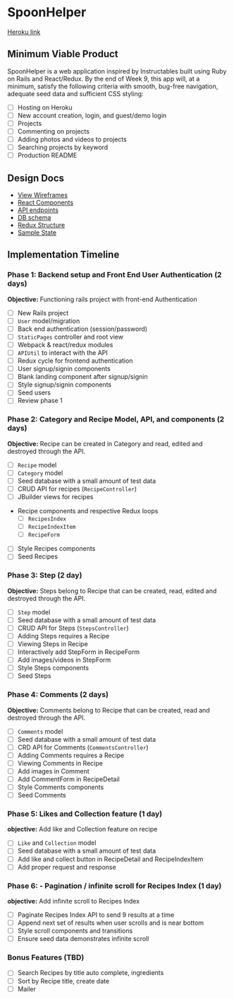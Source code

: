 # SpoonHelper

[Heroku link][heroku]

[heroku]: http://www.spoonhelper.us

## Minimum Viable Product

SpoonHelper is a web application inspired by Instructables built using Ruby on Rails and React/Redux. By the end of Week 9, this app will, at a minimum, satisfy the following criteria with smooth, bug-free navigation, adequate seed data and sufficient CSS styling:

- [ ] Hosting on Heroku
- [ ] New account creation, login, and guest/demo login
- [ ] Projects
- [ ] Commenting on projects
- [ ] Adding photos and videos to projects
- [ ] Searching projects by keyword
- [ ] Production README

## Design Docs
* [View Wireframes][wireframes]
* [React Components][components]
* [API endpoints][api-endpoints]
* [DB schema][schema]
* [Redux Structure][redux-structure]
* [Sample State][sample-state]

[wireframes]: docs/wireframes
[components]: docs/component-heirarchy.md
[redux-structure]: docs/redux-structure.md
[sample-state]: docs/sample-state.md
[api-endpoints]: docs/api-endpoints.md
[schema]: docs/schema.md

## Implementation Timeline

### Phase 1: Backend setup and Front End User Authentication (2 days)

**Objective:** Functioning rails project with front-end Authentication

- [ ] New Rails project
- [ ] `User` model/migration
- [ ] Back end authentication (session/password)
- [ ] `StaticPages` controller and root view
- [ ] Webpack & react/redux modules
- [ ] `APIUtil` to interact with the API
- [ ] Redux cycle for frontend authentication
- [ ] User signup/signin components
- [ ] Blank landing component after signup/signin
- [ ] Style signup/signin components
- [ ] Seed users
- [ ] Review phase 1

### Phase 2: Category and Recipe Model, API, and components (2 days)

**Objective:** Recipe can be created in Category and read, edited
and destroyed through the API.

- [ ] `Recipe` model
- [ ] `Category` model
- [ ] Seed database with a small amount of test data
- [ ] CRUD API for recipes (`RecipeController`)
- [ ] JBuilder views for recipes
- Recipe components and respective Redux loops
  - [ ] `RecipesIndex`
  - [ ] `RecipeIndexItem`
  - [ ] `RecipeForm`
- [ ] Style Recipes components
- [ ] Seed Recipes

### Phase 3: Step (2 day)

**Objective:** Steps belong to Recipe that can be created, read, edited
and destroyed through the API.

- [ ] `Step` model
- [ ] Seed database with a small amount of test data
- [ ] CRUD API for Steps (`StepsController`)
- [ ] Adding Steps requires a Recipe
- [ ] Viewing Steps in Recipe
- [ ] Interactively add StepForm in RecipeForm
- [ ] Add images/videos in StepForm
- [ ] Style Steps components
- [ ] Seed Steps

### Phase 4: Comments (2 days)

**Objective:** Comments belong to Recipe that can be created, read
and destroyed through the API.

- [ ] `Comments` model
- [ ] Seed database with a small amount of test data
- [ ] CRD API for Comments (`CommentsController`)
- [ ] Adding Comments requires a Recipe
- [ ] Viewing Comments in Recipe
- [ ] Add images in Comment
- [ ] Add CommentForm in RecipeDetail
- [ ] Style Comments components
- [ ] Seed Comments

### Phase 5: Likes and Collection feature (1 day)

**objective:** Add like and Collection feature on recipe

- [ ] `Like` and `Collection` model
- [ ] Seed database with a small amount of test data
- [ ] Add like and collect button in RecipeDetail and RecipeIndexItem
- [ ] Add proper request and response

### Phase 6: - Pagination / infinite scroll for Recipes Index (1 day)

**objective:** Add infinite scroll to Recipes Index

- [ ] Paginate Recipes Index API to send 9 results at a time
- [ ] Append next set of results when user scrolls and is near bottom
- [ ] Style scroll components and transitions
- [ ] Ensure seed data demonstrates infinite scroll

### Bonus Features (TBD)
- [ ] Search Recipes by title auto complete, ingredients
- [ ] Sort by Recipe title, create date
- [ ] Mailer
